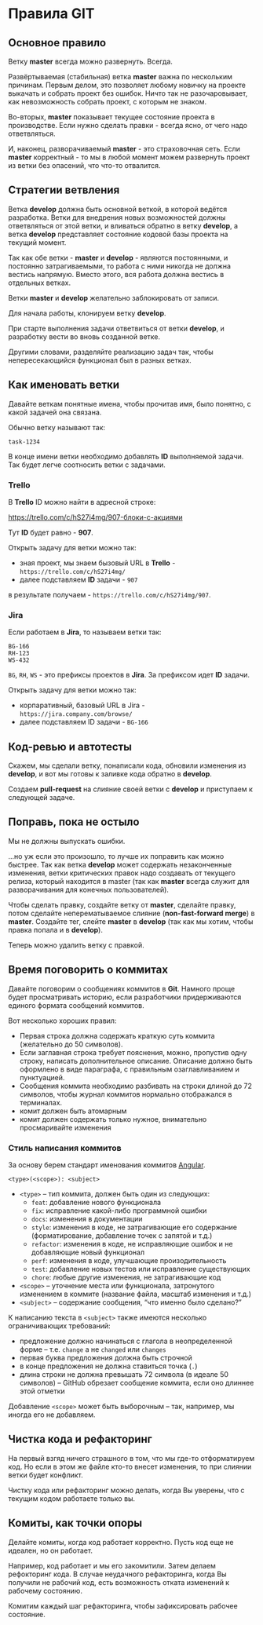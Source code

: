 Правила GIT
===

## Основное правило

Ветку __master__ всегда можно развернуть. Всегда.

Развёртываемая (стабильная) ветка __master__ важна по нескольким причинам. 
Первым делом, это позволяет любому новичку на проекте выкачать и собрать проект без ошибок. 
Ничто так не разочаровывает, как невозможность собрать проект, с которым не знаком.

Во-вторых, __master__ показывает текущее состояние проекта в производстве. 
Если нужно сделать правки - всегда ясно, от чего надо ответвляться.

И, наконец, разворачиваемый __master__ - это страховочная сеть. 
Если __master__ корректный - то мы в любой момент можем развернуть проект 
из ветки без опасений, что что-то отвалится.

## Стратегии ветвления

Ветка __develop__ должна быть основной веткой, в которой ведётся разработка. 
Ветки для внедрения новых возможностей должны ответвляться от этой ветки, 
и вливаться обратно в ветку __develop__, 
а ветка __develop__ представляет состояние кодовой базы проекта на текущий момент.

Так как обе ветки - __master__ и __develop__ - являются постоянными, 
и постоянно затрагиваемыми, то работа с ними никогда не должна вестись напрямую. 
Вместо этого, вся работа должна вестись в отдельных ветках.

Ветки __master__ и __develop__ желательно заблокировать от записи.

Для начала работы, клонируем ветку __develop__.

При старте выполнения задачи ответвиться от ветки __develop__, 
и разработку вести во вновь созданной ветке.

Другими словами, разделяйте реализацию задач так, 
чтобы непересекающийся функционал был в разных ветках.

## Как именовать ветки

Давайте веткам понятные имена, чтобы прочитав имя, 
было понятно, с какой задачей она связана.

Обычно ветку называют так: 

```
task-1234
```

В конце имени ветки необходимо добавлять **ID** выполняемой задачи.
Так будет легче соотносить ветки с задачами.

### Trello

В **Trello** ID можно найти в адресной строке:

https://trello.com/c/hS27i4mg/907-блоки-с-акциями

Тут **ID** будет равно - **907**.

Открыть задачу для ветки можно так:

* зная проект, мы знаем бызовый URL в **Trello** - `https://trello.com/c/hS27i4mg/`
* далее подставляем **ID** задачи - `907`

в результате получаем - `https://trello.com/c/hS27i4mg/907`.

### Jira

Если работаем в **Jira**, то называем ветки так:

```
BG-166
RH-123
WS-432
```

`BG`, `RH`, `WS` - это префиксы проектов в **Jira**.
За префиксом идет **ID** задачи.

Открыть задачу для ветки можно так:

* корпаративный, базовый URL в Jira - `https://jira.company.com/browse/`
* далее подставляем ID задачи - `BG-166`

## Код-ревью и автотесты

Скажем, мы сделали ветку, понаписали кода, обновили изменения из __develop__, 
и вот мы готовы к заливке кода обратно в __develop__.

Создаем __pull-request__ на слияние своей ветки с __develop__ и приступаем к следующей задаче.

## Поправь, пока не остыло

Мы не должны выпускать ошибки.

…но уж если это произошло, то лучше их поправить как можно быстрее. 
Так как ветка __develop__ может содержать незаконченные изменения, 
ветки критических правок надо создавать от текущего релиза, 
который находится в master (так как __master__ всегда служит 
для разворачивания для конечных пользователей).

Чтобы сделать правку, создайте ветку от __master__, сделайте правку, 
потом сделайте неперематываемое слияние (__non-fast-forward merge__) в __master__. 
Создайте тег, слейте __master__ в __develop__ (так как мы хотим, 
чтобы правка попала и в __develop__). 

Теперь можно удалить ветку с правкой.

## Время поговорить о коммитах

Давайте поговорим о сообщениях коммитов в __Git__. 
Намного проще будет просматривать историю, 
если разработчики придерживаются единого формата сообщений коммитов. 

Вот несколько хороших правил:

* Первая строка должна содержать краткую суть коммита 
(желательно до 50 символов).
* Если заглавная строка требует пояснения, можно, пропустив одну строку, 
написать дополнительное описание. 
Описание должно быть оформлено в виде параграфа, с правильным озаглавливанием и пунктуацией.
* Сообщения коммита необходимо разбивать на строки длиной до 72 символов, 
чтобы журнал коммитов нормально отображался в терминалах.
* комит должен быть атомарным
* комит должен содержать только нужное, внимательно просмаривайте изменения

### Стиль написания коммитов

За основу берем стандарт именования коммитов [Angular](https://github.com/angular/angular.js/blob/master/DEVELOPERS.md#-git-commit-guidelines).

	<type>(<scope>): <subject>

* `<type>` – тип коммита, должен быть один из следующих:
  * `feat`: добавление нового функционала
  * `fix`: исправление какой-либо программной ошибки
  * `docs`: изменения в документации
  * `style`: изменения в коде, не затрагивающие его содержание (форматирование, добавление точек с запятой и т.д.)
  * `refactor`: изменения в коде, не исправляющие ошибок и не добавляющие новый функционал
  * `perf`: изменения в коде, улучшающие произодительность
  * `test`: добавление новых тестов или исправление существующих
  * `chore`: любые другие изменения, не затрагивающие код
* `<scope>` – уточнение места или функционала, затронутого изменением в коммите (название файла, масштаб изменения и т.д.)
* `<subject>` – содержание сообщения, “что именно было сделано?”

К написанию текста в `<subject>` также имеются несколько ограничивающих требований:

* предложение должно начинаться с глагола в неопределенной форме – т.е. `change` а не `changed` или `changes`
* первая буква предложения должна быть строчной
* в конце предложения не должна ставиться точка (`.`)
* длина строки не должна превышать 72 символа (в идеале 50 символов) – GitHub обрезает сообщение коммита, если оно длиннее этой отметки

Добавление `<scope>` может быть выборочным – так, например, мы иногда его не добавляем.

## Чистка кода и рефакторинг

На первый взгяд ничего страшного в том, что мы где-то отформатируем код.
Но если в этом же файле кто-то внесет изменения, 
то при слиянии ветки будет конфликт.

Чистку кода или рефакторинг можно делать, когда Вы уверены, 
что с текущим кодом работаете только вы.

## Комиты, как точки опоры

Делайте комиты, когда код работает корректно.
Пусть код еще не идеален, но он работает.

Например, код работает и мы его закомитили.
Затем делаем рефокторинг кода.
В случае неудачного рефакторинга, когда Вы получили не рабочий код, 
есть возможность отката изменений к рабочему состоянию.

Комитим каждый шаг рефакторинга, чтобы зафиксировать рабочее состояние.
